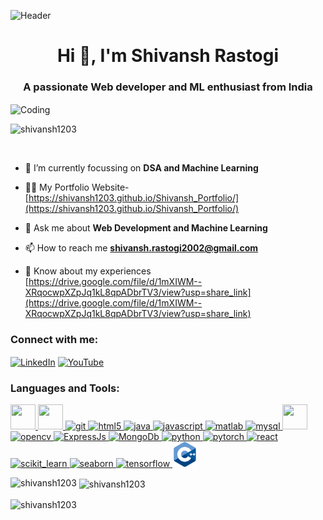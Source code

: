 ![Header](https://drive.google.com/uc?export=view&id=1r1wYAY3216AGN03nvaVMpIFxFdwqJEvT)
<!-- <div style="text-align:center;">
  <img src="https://drive.google.com/uc?export=view&id=1C0YMpDVzgi-PuuqKZ4vAgVT1-RGqaBAA" alt="Header">
</div> -->
<h1 align="center">Hi 👋, I'm Shivansh Rastogi</h1>
<h3 align="center">A passionate Web developer and ML enthusiast from India</h3>
<img align="center" alt="Coding" width="400" src="https://cdn.dribbble.com/users/1162077/screenshots/3848914/programmer.gif">
  
<p align="left"> <img src="https://komarev.com/ghpvc/?username=shivansh1203&label=Profile%20views&color=0e75b6&style=flat" alt="shivansh1203" /> </p>

<p align="left"> <a href="https://twitter.com/" target="blank"><img src="https://img.shields.io/twitter/follow/?logo=twitter&style=for-the-badge" alt="" /></a> </p>

- 🌱 I’m currently focussing on **DSA and Machine Learning**

- 👨‍💻 My Portfolio Website- [https://shivansh1203.github.io/Shivansh_Portfolio/](https://shivansh1203.github.io/Shivansh_Portfolio/)

- 💬 Ask me about **Web Development and Machine Learning**

- 📫 How to reach me **shivansh.rastogi2002@gmail.com**

- 📄 Know about my experiences [https://drive.google.com/file/d/1mXIWM--XRqocwpXZpJq1kL8qpADbrTV3/view?usp=share_link](https://drive.google.com/file/d/1mXIWM--XRqocwpXZpJq1kL8qpADbrTV3/view?usp=share_link)

<h3 align="left">Connect with me:</h3>
<p align="left">
<a href="https://www.linkedin.com/in/shivansh-rastogi-04bb27225/" target="blank"><img align="center" src="https://www.vectorlogo.zone/logos/linkedin/linkedin-icon.svg" alt="LinkedIn" height="30" width="40" /></a>
<!-- <a href="https://www.kaggle.com/shivanshrastogi1203" target="blank"><img align="center" src="https://www.vectorlogo.zone/logos/kaggle/kaggle-icon.svg" alt="Kaggle" height="30" width="40" /></a> -->
<a href="https://www.youtube.com/channel/UC-Et3-fagHHWUSA2-3jG5eQ" target="blank"><img align="center" src="https://www.vectorlogo.zone/logos/youtube/youtube-icon.svg" alt="YouTube" height="30" width="40" /></a>
</p>

<h3 align="left">Languages and Tools:</h3>
<p align="left"> <a href="https://getbootstrap.com" target="_blank" rel="noreferrer"> <img src="https://www.vectorlogo.zone/logos/getbootstrap/getbootstrap-icon.svg" width="40" height="40"/> </a> <a href="https://www.w3schools.com/css/" target="_blank" rel="noreferrer"> <img src="https://www.vectorlogo.zone/logos/w3_css/w3_css-icon.svg" width="40" height="40"/> </a> <a href="https://git-scm.com/" target="_blank" rel="noreferrer"> <img src="https://www.vectorlogo.zone/logos/git-scm/git-scm-icon.svg" alt="git" width="40" height="40"/> </a> <a href="https://www.w3.org/html/" target="_blank" rel="noreferrer"> <img src="https://www.vectorlogo.zone/logos/w3_html5/w3_html5-icon.svg" alt="html5" width="40" height="40"/> </a> <a href="https://www.java.com" target="_blank" rel="noreferrer"> <img src="https://www.vectorlogo.zone/logos/java/java-icon.svg" alt="java" width="40" height="40"/> </a> <a href="https://developer.mozilla.org/en-US/docs/Web/JavaScript" target="_blank" rel="noreferrer"> <img src="https://www.vectorlogo.zone/logos/javascript/javascript-icon.svg" alt="javascript" width="40" height="40"/> </a> <a href="https://www.mathworks.com/" target="_blank" rel="noreferrer"> <img src="https://upload.wikimedia.org/wikipedia/commons/2/21/Matlab_Logo.png" alt="matlab" width="40" height="40"/> </a> <a href="https://www.mysql.com/" target="_blank" rel="noreferrer"> <img src="https://www.vectorlogo.zone/logos/mysql/mysql-icon.svg" alt="mysql" width="40" height="40"/> </a> <a href="https://nodejs.org" target="_blank" rel="noreferrer"> <img src="https://www.vectorlogo.zone/logos/nodejs/nodejs-icon.svg" width="40" height="40"/> </a> <a href="https://opencv.org/" target="_blank" rel="noreferrer"> <img src="https://www.vectorlogo.zone/logos/opencv/opencv-icon.svg" alt="opencv" width="40" height="40"/> </a> <a href="https://expressjs.com/"> <img src="https://www.vectorlogo.zone/logos/expressjs/expressjs-icon.svg" alt="ExpressJs" width="40" height="40"/> </a> <a href="https://www.mongodb.com/"> <img src="https://www.vectorlogo.zone/logos/mongodb/mongodb-icon.svg" alt="MongoDb" width="40" height="40"/> </a> <a href="https://www.python.org" target="_blank" rel="noreferrer"> <img src="https://www.vectorlogo.zone/logos/python/python-icon.svg" alt="python" width="40" height="40"/> </a> <a href="https://pytorch.org/" target="_blank" rel="noreferrer"> <img src="https://www.vectorlogo.zone/logos/pytorch/pytorch-icon.svg" alt="pytorch" width="40" height="40"/> </a> <a href="https://reactjs.org/" target="_blank" rel="noreferrer"> <img src="https://www.vectorlogo.zone/logos/reactjs/reactjs-icon.svg" alt="react" width="40" height="40"/> </a> <a href="https://scikit-learn.org/" target="_blank" rel="noreferrer"> <img src="https://upload.wikimedia.org/wikipedia/commons/0/05/Scikit_learn_logo_small.svg" alt="scikit_learn" width="40" height="40"/> </a> <a href="https://seaborn.pydata.org/" target="_blank" rel="noreferrer"> <img src="https://seaborn.pydata.org/_images/logo-mark-lightbg.svg" alt="seaborn" width="40" height="40"/> </a> <a href="https://www.tensorflow.org" target="_blank" rel="noreferrer"> <img src="https://www.vectorlogo.zone/logos/tensorflow/tensorflow-icon.svg" alt="tensorflow" width="40" height="40"/> </a> <a href="https://www.w3schools.com/cpp/" target="_blank" rel="noreferrer"> <img src="https://raw.githubusercontent.com/devicons/devicon/master/icons/cplusplus/cplusplus-original.svg" alt="C++" width="40" height="40"/> </a> </p>

<p><img align="left" src="https://github-readme-stats-sigma-five.vercel.app/api/top-langs?username=shivansh1203&show_icons=true&locale=en&layout=compact" alt="shivansh1203" /></p>

<p>&nbsp;<img align="center" src="https://github-readme-stats-sigma-five.vercel.app/api?username=shivansh1203&show_icons=true&locale=en" alt="shivansh1203" /></p>

<p><img align="center" src="https://github-readme-streak-stats.herokuapp.com/?user=shivansh1203&" alt="shivansh1203" /></p>
